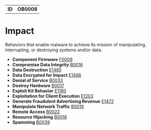 |||
|---|---|
|**ID**|**OB0008**|


# Impact #
Behaviors that enable malware to achieve its mission of manipulating, interrupting, or destroying systems and/or data.

* **Component Firmware** [F0009](https://github.com/MBCProject/mbc-markdown/blob/master/persistence/component-firmware.md)
* **Compromise Data Integrity** [B0016](https://github.com/MBCProject/mbc-markdown/blob/master/impact/compromise-data.md)
* **Data Destruction** [E1485](https://github.com/MBCProject/mbc-markdown/blob/master/impact/data-destruction.md)
* **Data Encrypted for Impact** [E1486](https://github.com/MBCProject/mbc-markdown/blob/master/impact/encrypt-impact.md)
* **Denial of Service** [B0033](https://github.com/MBCProject/mbc-markdown/blob/master/impact/denial-of-service.md)
* **Destroy Hardware** [B0017](https://github.com/MBCProject/mbc-markdown/blob/master/impact/destroy-hardware.md)
* **Exploit Kit Behavior** [E1190](https://github.com/MBCProject/mbc-markdown/blob/master/impact/exploit-kit-behavior.md)
* **Exploitation for Client Execution** [E1203](https://github.com/MBCProject/mbc-markdown/blob/master/execution/exploit-software.md)
* **Generate Fraudulent Advertising Revenue** [E1472](https://github.com/MBCProject/mbc-markdown/blob/master/impact/generate-fraud-rev.md)
* **Manipulate Network Traffic** [B0019](https://github.com/MBCProject/mbc-markdown/blob/master/impact/manipulate-network-traffic.md)
* **Remote Access** [B0022](https://github.com/MBCProject/mbc-markdown/blob/master/impact/remote-access.md)
* **Resource Hijacking** [B0018](https://github.com/MBCProject/mbc-markdown/blob/master/impact/hijack-sys-resources.md)
* **Spamming** [B0039](https://github.com/MBCProject/mbc-markdown/blob/master/impact/spamming.md)
